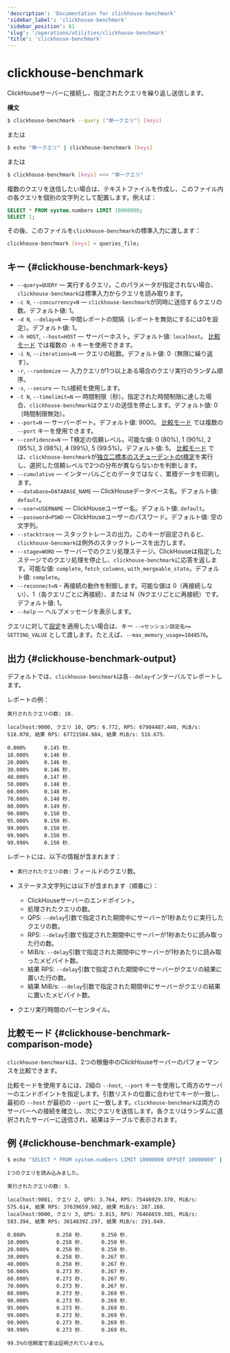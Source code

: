 ```yaml
---
'description': 'Documentation for clickhouse-benchmark'
'sidebar_label': 'clickhouse-benchmark'
'sidebar_position': 61
'slug': '/operations/utilities/clickhouse-benchmark'
'title': 'clickhouse-benchmark'
---
```






# clickhouse-benchmark 

ClickHouseサーバーに接続し、指定されたクエリを繰り返し送信します。

**構文**

```bash
$ clickhouse-benchmark --query ["単一クエリ"] [keys]
```

または

```bash
$ echo "単一クエリ" | clickhouse-benchmark [keys]
```

または

```bash
$ clickhouse-benchmark [keys] <<< "単一クエリ"
```

複数のクエリを送信したい場合は、テキストファイルを作成し、このファイル内の各クエリを個別の文字列として配置します。例えば：

```sql
SELECT * FROM system.numbers LIMIT 10000000;
SELECT 1;
```

その後、このファイルを`clickhouse-benchmark`の標準入力に渡します：

```bash
clickhouse-benchmark [keys] < queries_file;
```

## キー {#clickhouse-benchmark-keys}

- `--query=QUERY` — 実行するクエリ。このパラメータが指定されない場合、`clickhouse-benchmark`は標準入力からクエリを読み取ります。
- `-c N`, `--concurrency=N` — `clickhouse-benchmark`が同時に送信するクエリの数。デフォルト値: 1。
- `-d N`, `--delay=N` — 中間レポートの間隔（レポートを無効にするには0を設定）。デフォルト値: 1。
- `-h HOST`, `--host=HOST` — サーバーホスト。デフォルト値: `localhost`。 [比較モード](#clickhouse-benchmark-comparison-mode) では複数の `-h` キーを使用できます。
- `-i N`, `--iterations=N` — クエリの総数。デフォルト値: 0（無限に繰り返す）。
- `-r`, `--randomize` — 入力クエリが1つ以上ある場合のクエリ実行のランダム順序。
- `-s`, `--secure` — `TLS`接続を使用します。
- `-t N`, `--timelimit=N` — 時間制限（秒）。指定された時間制限に達した場合、`clickhouse-benchmark`はクエリの送信を停止します。デフォルト値: 0（時間制限無効）。
- `--port=N` — サーバーポート。デフォルト値: 9000。 [比較モード](#clickhouse-benchmark-comparison-mode) では複数の `--port` キーを使用できます。
- `--confidence=N` — T検定の信頼レベル。可能な値: 0 (80%), 1 (90%), 2 (95%), 3 (98%), 4 (99%), 5 (99.5%)。デフォルト値: 5。 [比較モード](#clickhouse-benchmark-comparison-mode) では、`clickhouse-benchmark`が[独立二標本のスチューデントのt検定](https://en.wikipedia.org/wiki/Student%27s_t-test#Independent_two-sample_t-test)を実行し、選択した信頼レベルで2つの分布が異ならないかを判断します。
- `--cumulative` — インターバルごとのデータではなく、累積データを印刷します。
- `--database=DATABASE_NAME` — ClickHouseデータベース名。デフォルト値: `default`。
- `--user=USERNAME` — ClickHouseユーザー名。デフォルト値: `default`。
- `--password=PSWD` — ClickHouseユーザーのパスワード。デフォルト値: 空の文字列。
- `--stacktrace` — スタックトレースの出力。このキーが設定されると、`clickhouse-bencmark`は例外のスタックトレースを出力します。
- `--stage=WORD` — サーバーでのクエリ処理ステージ。ClickHouseは指定したステージでのクエリ処理を停止し、`clickhouse-benchmark`に応答を返します。可能な値: `complete`, `fetch_columns`, `with_mergeable_state`。デフォルト値: `complete`。
- `--reconnect=N` - 再接続の動作を制御します。可能な値は 0（再接続しない）、1（各クエリごとに再接続）、または N（Nクエリごとに再接続）です。デフォルト値: 1。
- `--help` — ヘルプメッセージを表示します。

クエリに対して[設定](/operations/settings/overview)を適用したい場合は、キー `--<セッション設定名>= SETTING_VALUE` として渡します。たとえば、`--max_memory_usage=1048576`。

## 出力 {#clickhouse-benchmark-output}

デフォルトでは、`clickhouse-benchmark`は各`--delay`インターバルでレポートします。

レポートの例：

```text
実行されたクエリの数: 10.

localhost:9000, クエリ 10, QPS: 6.772, RPS: 67904487.440, MiB/s: 518.070, 結果 RPS: 67721584.984, 結果 MiB/s: 516.675.

0.000%      0.145 秒.
10.000%     0.146 秒.
20.000%     0.146 秒.
30.000%     0.146 秒.
40.000%     0.147 秒.
50.000%     0.148 秒.
60.000%     0.148 秒.
70.000%     0.148 秒.
80.000%     0.149 秒.
90.000%     0.150 秒.
95.000%     0.150 秒.
99.000%     0.150 秒.
99.900%     0.150 秒.
99.990%     0.150 秒.
```

レポートには、以下の情報が含まれます：

- `実行されたクエリの数:` フィールドのクエリ数。

- ステータス文字列には以下が含まれます（順番に）：

    - ClickHouseサーバーのエンドポイント。
    - 処理されたクエリの数。
    - QPS: `--delay`引数で指定された期間中にサーバーが1秒あたりに実行したクエリの数。
    - RPS: `--delay`引数で指定された期間中にサーバーが1秒あたりに読み取った行の数。
    - MiB/s: `--delay`引数で指定された期間中にサーバーが1秒あたりに読み取ったメビバイト数。
    - 結果 RPS: `--delay`引数で指定された期間中にサーバーがクエリの結果に置いた行の数。
    - 結果 MiB/s: `--delay`引数で指定された期間中にサーバーがクエリの結果に置いたメビバイト数。

- クエリ実行時間のパーセンタイル。

## 比較モード {#clickhouse-benchmark-comparison-mode}

`clickhouse-benchmark`は、2つの稼働中のClickHouseサーバーのパフォーマンスを比較できます。

比較モードを使用するには、2組の `--host`, `--port` キーを使用して両方のサーバーのエンドポイントを指定します。引数リストの位置に合わせてキーが一致し、最初の `--host` が最初の `--port` に一致します。`clickhouse-benchmark`は両方のサーバーへの接続を確立し、次にクエリを送信します。各クエリはランダムに選択されたサーバーに送信され、結果はテーブルで表示されます。

## 例 {#clickhouse-benchmark-example}

```bash
$ echo "SELECT * FROM system.numbers LIMIT 10000000 OFFSET 10000000" | clickhouse-benchmark --host=localhost --port=9001 --host=localhost --port=9000 -i 10
```

```text
1つのクエリを読み込みました。

実行されたクエリの数: 5.

localhost:9001, クエリ 2, QPS: 3.764, RPS: 75446929.370, MiB/s: 575.614, 結果 RPS: 37639659.982, 結果 MiB/s: 287.168.
localhost:9000, クエリ 3, QPS: 3.815, RPS: 76466659.385, MiB/s: 583.394, 結果 RPS: 38148392.297, 結果 MiB/s: 291.049.

0.000%          0.258 秒.      0.250 秒.
10.000%         0.258 秒.      0.250 秒.
20.000%         0.258 秒.      0.250 秒.
30.000%         0.258 秒.      0.267 秒.
40.000%         0.258 秒.      0.267 秒.
50.000%         0.273 秒.      0.267 秒.
60.000%         0.273 秒.      0.267 秒.
70.000%         0.273 秒.      0.267 秒.
80.000%         0.273 秒.      0.269 秒.
90.000%         0.273 秒.      0.269 秒.
95.000%         0.273 秒.      0.269 秒.
99.000%         0.273 秒.      0.269 秒.
99.900%         0.273 秒.      0.269 秒.
99.990%         0.273 秒.      0.269 秒。

99.5%の信頼度で差は証明されていません
```
